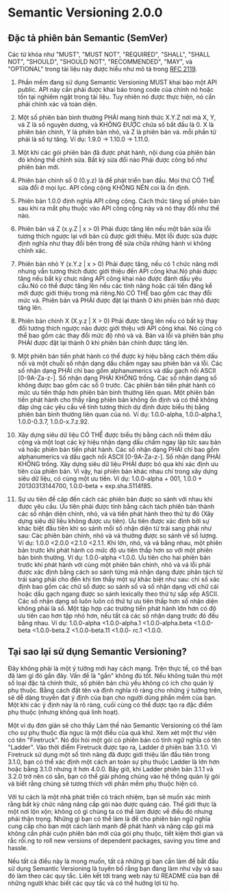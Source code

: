 Semantic Versioning 2.0.0
==============================

Đặc tả phiên bản Semantic (SemVer)
------------------------------------------

Các từ khóa như "MUST", "MUST NOT", "REQUIRED", "SHALL", "SHALL NOT", "SHOULD",
"SHOULD NOT", "RECOMMENDED", "MAY", và "OPTIONAL" trong tài liệu này được hiểu như mô tả trong [RFC 2119](http://tools.ietf.org/html/rfc2119).

1. Phần mềm đang sử dụng Semantic Versioning MUST khai báo một API public. API này
cần phải được khai báo trong code của chính nó hoặc tồn tại nghiêm ngặt trong tài liệu.
Tuy nhiên nó được thực hiện, nó cần phải chính xác và toàn diện.

2. Một số phiên bản bình thường PHẢI mang hình thức X.Y.Z nơi mà X, Y, và Z là
số nguyên dương, và KHÔNG ĐƯỢC chứa số bắt đầu là 0. X là phiên bản chính, Y là phiên bản nhỏ, và Z là phiên bản vá.
mỗi phần tử phải là số tự tăng. Ví dụ: 1.9.0 -> 1.10.0 -> 1.11.0.

3. Một khi các gói phiên bản đã được phát hành, nội dung của phiên bản đó không thể chỉnh sửa. Bất kỳ sửa đổi nào Phải được công bố như phiên bản mới.

4. Phiên bản chính số 0  (0.y.z) là để phát triển ban đầu. Mọi thứ CÓ THỂ sửa đổi ở mọi lục. API công cộng KHÔNG NÊN coi là ổn định.

5. Phiên bản 1.0.0 định nghĩa API công cộng. Cách thức tăng số phiên bản sau khi ra mắt phụ thuộc vào API công cộng này và nó thay đổi như thế nào.

6. Phiên bản vá Z (x.y.Z | x > 0) Phải được tăng lên nếu một bản sửa lỗi tương thích ngược lại với bản cũ được giới thiệu. Một lỗi được sửa được định nghĩa như thay đổi bên trong để sửa chữa những hành vi không chính xác.

7. Phiên bản nhỏ Y (x.Y.z | x > 0) Phải được tăng, nếu có 1 chức năng mới nhưng vẫn tương thích được giới thiệu đến API công khai.Nó phải được tăng nếu bất kỳ chưc năng API công khai nào được đánh dấu yêu cầu.Nó có thể được tăng lên nếu các tính năng hoặc cải tiến đáng kể mới được giới thiệu trong mã riêng.Nó CÓ THỂ bao gồm các thay đổi mức vá. Phiên bản vá PHẢI được đặt lại thành 0 khi phiên bản nhỏ được tăng lên.

8. Phiên bản chính X (X.y.z | X > 0) Phải được tăng lên nếu có bất kỳ thay đổi tương thích ngược nào được giới thiệu với API công khai. Nó cũng có thể bao gồm các thay đổi mức độ nhỏ và vá. Bản vá lỗi và phiên bản phụ PHẢI được đặt lại thành 0 khi phiên bản chính được tăng lên.

9. Một phiên bản tiền phát hành có thể được ký hiệu bằng cách thêm dấu nối và một chuỗi số nhận dạng dấu chấm ngay sau phiên bản vá lỗi. Các số nhận dạng PHẢI chỉ bao gồm alphanumerics và dấu gạch nối ASCII [0-9A-Za-z-]. Số nhận dạng PHẢI KHÔNG trống. Các số nhận dạng số không được bao gồm các số 0 trước. Các phiên bản tiền phát hành có mức ưu tiên thấp hơn phiên bản bình thường liên quan. Một phiên bản tiền phát hành cho thấy rằng phiên bản không ổn định và có thể không đáp ứng các yêu cầu về tính tương thích dự định được biểu thị bằng phiên bản bình thường liên quan của nó. Ví dụ: 1.0.0-alpha, 1.0.0-alpha.1, 1.0.0-0.3.7, 1.0.0-x.7.z.92.

10. Xây dựng siêu dữ liệu CÓ THỂ được biểu thị bằng cách nối thêm dấu cộng và một loạt các ký hiệu nhận dạng dấu chấm ngay lập tức sau bản vá hoặc phiên bản tiền phát hành. Các số nhận dạng PHẢI chỉ bao gồm alphanumerics và dấu gạch nối ASCII [0-9A-Za-z-]. Số nhận dạng PHẢI KHÔNG trống. Xây dựng siêu dữ liệu PHẢI được bỏ qua khi xác định ưu tiên của phiên bản. Vì vậy, hai phiên bản khác nhau chỉ trong xây dựng siêu dữ liệu, có cùng một ưu tiên. Ví dụ: 1.0.0-alpha + 001, 1.0.0 + 20130313144700, 1.0.0-beta + exp.sha.5114f85.

11. Sự ưu tiên đề cập đến cách các phiên bản được so sánh với nhau khi được yêu cầu. Ưu tiên phải được tính bằng cách tách phiên bản thành các số nhận diện chính, nhỏ, vá và tiền phát hành theo thứ tự đó (Xây dựng siêu dữ liệu không được ưu tiên). Ưu tiên được xác định bởi sự khác biệt đầu tiên khi so sánh mỗi số nhận diện từ trái sang phải như sau: Các phiên bản chính, nhỏ và vá thường được so sánh về số lượng. Ví dụ: 1.0.0 <2.0.0 <2.1.0 <2.1.1. Khi lớn, nhỏ, và vá bằng nhau, một phiên bản trước khi phát hành có mức độ ưu tiên thấp hơn so với một phiên bản bình thường. Ví dụ: 1.0.0-alpha <1.0.0. Ưu tiên cho hai phiên bản trước khi phát hành với cùng một phiên bản chính, nhỏ và vá lỗi phải được xác định bằng cách so sánh từng mã nhận dạng được phân tách từ trái sang phải cho đến khi tìm thấy một sự khác biệt như sau: chỉ số xác định bao gồm các chữ số được so sánh số và số nhận dạng với chữ cái hoặc dấu gạch ngang được so sánh lexically theo thứ tự sắp xếp ASCII. Các số nhận dạng số luôn luôn có thứ tự ưu tiên thấp hơn số nhận diện không phải là số. Một tập hợp các trường tiền phát hành lớn hơn có độ ưu tiên cao hơn tập nhỏ hơn, nếu tất cả các số nhận dạng trước đó đều bằng nhau. Ví dụ: 1.0.0-alpha <1.0.0-alpha.1 <1.0.0-alpha.beta <1.0.0-beta <1.0.0-beta.2 <1.0.0-beta.11 <1.0.0- rc.1 <1.0.0.


Tại sao lại sử dụng Semantic Versioning?
----------------------------

Đây không phải là một ý tưởng mới hay cách mạng. Trên thực tế, có thể bạn đã làm gì đó gần đây. Vấn đề là "gần" không đủ tốt. Nếu không tuân thủ một số loại đặc tả chính thức, số phiên bản chủ yếu không có ích cho quản lý phụ thuộc. Bằng cách đặt tên và định nghĩa rõ ràng cho những ý tưởng trên, sẽ dễ dàng truyền đạt ý định của bạn cho người dùng phần mềm của bạn. Một khi các ý định này là rõ ràng, cuối cùng có thể được tạo ra đặc điểm phụ thuộc (nhưng không quá linh hoạt).

Một ví dụ đơn giản sẽ cho thấy Làm thế nào Semantic Versioning có thể làm cho sự phụ thuộc địa ngục là một điều của quá khứ. Xem xét một thư viện có tên "Firetruck". Nó đòi hỏi một gói có phiên bản có tính ngữ nghĩa có tên "Ladder". Vào thời điểm Firetruck được tạo ra, Ladder ở phiên bản 3.1.0. Vì Firetruck sử dụng một số tính năng đã được giới thiệu lần đầu tiên trong 3.1.0, bạn có thể xác định một cách an toàn sự phụ thuộc Ladder là lớn hơn hoặc bằng 3.1.0 nhưng ít hơn 4.0.0. Bây giờ, khi Ladder phiên bản 3.1.1 và 3.2.0 trở nên có sẵn, bạn có thể giải phóng chúng vào hệ thống quản lý gói và biết rằng chúng sẽ tương thích với phần mềm phụ thuộc hiện có.

Với tư cách là một nhà phát triển có trách nhiệm, bạn sẽ muốn xác minh rằng bất kỳ chức năng nâng cấp gói nào được quảng cáo. Thế giới thực là một nơi lộn xộn; không có gì chúng ta có thể làm được về điều đó nhưng phải thận trọng. Những gì bạn có thể làm là để cho phiên bản ngữ nghĩa cung cấp cho bạn một cách lành mạnh để phát hành và nâng cấp gói mà không cần phải cuộn phiên bản mới của gói phụ thuộc, tiết kiệm thời gian và rắc rối.ng to roll new versions of dependent packages, saving you
time and hassle.

Nếu tất cả điều này là mong muốn, tất cả những gì bạn cần làm để bắt đầu sử dụng Semantic Versioning là tuyên bố rằng bạn đang làm như vậy và sau đó làm theo các quy tắc. Liên kết tới trang web này từ README của bạn để những người khác biết các quy tắc và có thể hưởng lợi từ họ.


